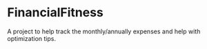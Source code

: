 # FinancialFitness
A project to help track the monthly/annually expenses and help with optimization tips.
